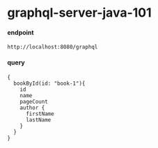 # graphql-server-java-101

#### endpoint

```
http://localhost:8080/graphql
```

#### query

```
{
  bookById(id: "book-1"){
    id
    name
    pageCount
    author {
      firstName
      lastName
    }
  }
}
```
